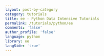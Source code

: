```yaml
---
layout: post-by-category
category: tutorials
title: ee - Python Data Intensive Tutorials
permalink: /tutorials/python/ee
comments: 'false'
author_profile: 'false'
language: python
library: ee
langSide: 'true'
---
```

